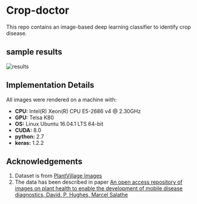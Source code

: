 # Crop-doctor

This repo contains an image-based deep learning classifier to identify crop disease.

## sample results
![results](https://s3-us-west-2.amazonaws.com/temptosync/thumbnail_original.png)

## Implementation Details
All images were rendered on a machine with:
* **CPU:** Intel(R) Xeon(R) CPU E5-2686 v4 @ 2.30GHz
* **GPU:** Telsa K80
* **OS:** Linux Ubuntu 16.04.1 LTS 64-bit
* **CUDA:** 8.0
* **python:** 2.7
* **keras:** 1.2.2


## Acknowledgements
1. Dataset is from [PlantVillage Images](https://www.plantvillage.org/en/plant_images)
1. The data has been described in paper [An open access repository of images on plant health to enable the development of mobile disease diagnostics, David. P. Hughes, Marcel Salathe](https://arxiv.org/abs/1511.08060)
